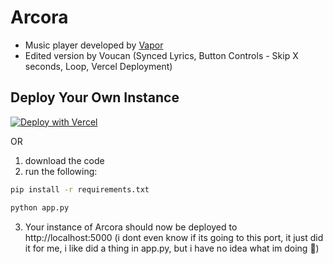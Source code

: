 # Arcora
- Music player developed by [Vapor](https://vapor.my)
- Edited version by Voucan (Synced Lyrics, Button Controls - Skip X seconds, Loop, Vercel Deployment)

## Deploy Your Own Instance

[![Deploy with Vercel](https://vercel.com/button)](https://vercel.com/new/clone?repository-url=https://github.com/voucan-us4/music-player)

OR

1. download the code
2. run the following:

```bash
pip install -r requirements.txt
```

```bash
python app.py
```

3. Your instance of Arcora should now be deployed to http://localhost:5000 (i dont even know if its going to this port, it just did it for me, i like did a thing in app.py, but i have no idea what im doing 🙏)
